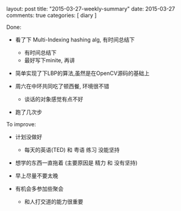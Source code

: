 layout: post
title: "2015-03-27-weekly-summary"
date: 2015-03-27
comments: true
categories: [ diary ]

Done:

*  看了下 Multi-Indexing hashing alg, 有时间总结下
   - 有时间总结下
   - 最好写下minite, 再讲
   
*  简单实现了下LBP的算法,虽然是在OpenCV源码的基础上

*  周六在中环共同吃了顿西餐, 环境很不错
   - 谈话的对象感觉有点不好
   
*  跑了几次步

To improve:
*  计划没做好
   - 每天的英语(TED) 和 粤语 练习 没能坚持
   
*  想学的东西一直拖着 (主要原因是 精力 和 没有坚持)

*  早上尽量不要太晚

*  有机会多参加些聚会
   - 和人打交道的能力很重要
   
[1]: http://movie.douban.com/subject/2209575/ "Boyhood"
